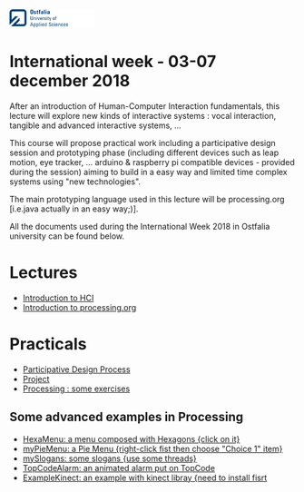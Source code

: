 <img src="https://github.com/truillet/international/blob/master/ostfalia/logo/ostfalia.png" width=150>
<h1>International week - 03-07 december 2018</h1>

After an introduction of Human-Computer Interaction fundamentals, this lecture will explore new kinds of interactive systems : vocal interaction, tangible and advanced interactive systems, ...

This course will propose practical work including a participative design session and prototyping phase (including different devices such as leap motion, eye tracker, ... arduino & raspberry pi compatible devices - provided during the session) aiming to build in a easy way and limited time complex systems using "new technologies".

The main prototyping language used in this lecture will be processing.org [i.e.java actually in an easy way;)].

All the documents used during the International Week 2018 in Ostfalia university can be found below.

<h1>Lectures</h1>
<ul>
  <li><a href="https://github.com/truillet/international/blob/master/ostfalia/lectures/intro_HCI_1.3.pdf" target=_blank>Introduction to HCI</a></li>
  <li><a href="https://github.com/truillet/international/blob/master/ostfalia/lectures/C_processing.org_2.2.pdf" target=_blank>Introduction to processing.org</a></li>
</ul>

<h1>Practicals</h1>
<ul>
  <li><a href="https://github.com/truillet/international/blob/master/ostfalia/practicals/Interaction_Design_1.3.pdf" target=_blank>Participative Design Process</a></li>
  <li><a href="https://github.com/truillet/international/blob/master/ostfalia/practicals/Project_WF_2018.pdf" target=_blank">Project</a></li>
  <li><a href="https://github.com/truillet/international/blob/master/ostfalia/practicals/TP_processing.2.5_WF.pdf" target=_blank>Processing : some exercises</a></li>
</ul>
 
 <h2>Some advanced examples in Processing</h2>
 <ul>
  <li><a href="https://github.com/truillet/inter</a>national/blob/master/ostfalia/code/HexaMenu.zip" target=_blank>HexaMenu: a menu composed with Hexagons {click on it}</a></li>
  <li><a href="https://github.com/truillet/inter</a>national/blob/master/ostfalia/code/myPieMenu.zip" target=_blank>myPieMenu: a Pie Menu {right-click fist then choose "Choice 1" item}</a></li>  
  <li><a href="https://github.com/truillet/inter</a>national/blob/master/ostfalia/code/mySlogans.zip" target=_blank>mySlogans: some slogans {use some threads}</a></li>
  <li><a href="https://github.com/truillet/inter</a>national/blob/master/ostfalia/code/TopCodeAlarm.zip" target=_blank>TopCodeAlarm: an animated alarm put on TopCode</a></li>
  <li><a href="https://github.com/truillet/inter</a>national/blob/master/ostfalia/code/Example_kinect.zip" target=_blank>ExampleKinect: an example with kinect libray {need to install fisrt</a></li> 
 </ul>
